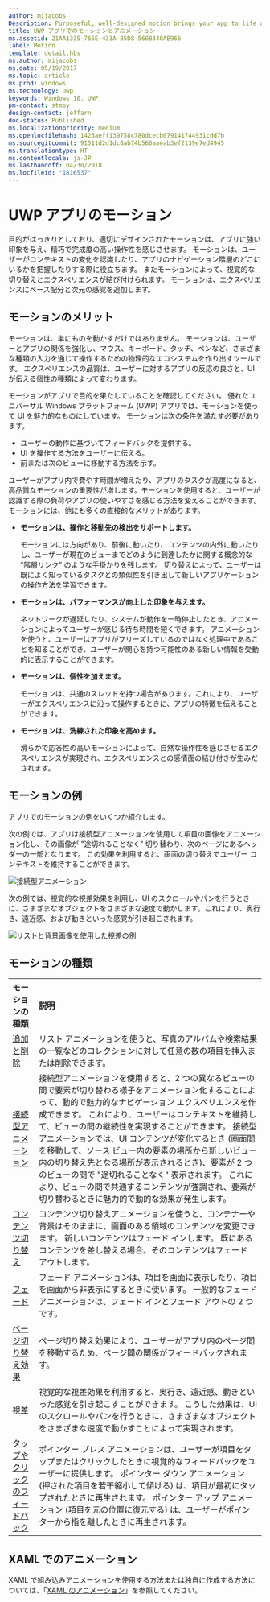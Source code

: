 ```yaml
---
author: mijacobs
Description: Purposeful, well-designed motion brings your app to life and makes the experience feel crafted and polished. Help users understand context changes, and tie experiences together with visual transitions.
title: UWP アプリでのモーションとアニメーション
ms.assetid: 21AA1335-765E-433A-85D8-560B340AE966
label: Motion
template: detail.hbs
ms.author: mijacobs
ms.date: 05/19/2017
ms.topic: article
ms.prod: windows
ms.technology: uwp
keywords: Windows 10, UWP
pm-contact: stmoy
design-contact: jeffarn
doc-status: Published
ms.localizationpriority: medium
ms.openlocfilehash: 1423aeff139758c780dcecb079141744931cdd7b
ms.sourcegitcommit: 91511d2d1dc8ab74b566aaeab3ef2139e7ed4945
ms.translationtype: HT
ms.contentlocale: ja-JP
ms.lasthandoff: 04/30/2018
ms.locfileid: "1816537"
---
```

# <a name="motion-for-uwp-apps"></a>UWP アプリのモーション

目的がはっきりとしており、適切にデザインされたモーションは、アプリに強い印象を与え、精巧で完成度の高い操作性を感じさせます。 モーションは、ユーザーがコンテキストの変化を認識したり、アプリのナビゲーション階層のどこにいるかを把握したりする際に役立ちます。 またモーションによって、視覚的な切り替えとエクスペリエンスが結び付けられます。 モーションは、エクスペリエンスにペース配分と次元の感覚を追加します。

## <a name="benefits-of-motion"></a>モーションのメリット

モーションは、単にものを動かすだけではありません。 モーションは、ユーザーとアプリの関係を強化し、マウス、キーボード、タッチ、ペンなど、さまざまな種類の入力を通じて操作するための物理的なエコシステムを作り出すツールです。 エクスペリエンスの品質は、ユーザーに対するアプリの反応の良さと、UI が伝える個性の種類によって変わります。

モーションがアプリで目的を果たしていることを確認してください。 優れたユニバーサル Windows プラットフォーム (UWP) アプリでは、モーションを使って UI を魅力的なものにしています。 モーションは次の条件を満たす必要があります。

- ユーザーの動作に基づいてフィードバックを提供する。
- UI を操作する方法をユーザーに伝える。
- 前または次のビューに移動する方法を示す。

ユーザーがアプリ内で費やす時間が増えたり、アプリのタスクが高度になると、高品質なモーションの重要性が増します。モーションを使用すると、ユーザーが認識する際の負荷やアプリの使いやすさを感じる方法を変えることができます。 モーションには、他にも多くの直接的なメリットがあります。

- **モーションは、操作と移動先の検出をサポートします。**

    モーションには方向があり、前後に動いたり、コンテンツの内外に動いたりし、ユーザーが現在のビューまでどのように到達したかに関する概念的な "階層リンク" のような手掛かりを残します。 切り替えによって、ユーザーは既によく知っているタスクとの類似性を引き出して新しいアプリケーションの操作方法を学習できます。

- **モーションは、パフォーマンスが向上した印象を与えます。**

    ネットワークが遅延したり、システムが動作を一時停止したとき、アニメーションによってユーザーが感じる待ち時間を短くできます。 アニメーションを使うと、ユーザーはアプリがフリーズしているのではなく処理中であることを知ることができ、ユーザーが関心を持つ可能性のある新しい情報を受動的に表示することができます。

- **モーションは、個性を加えます。**

    モーションは、共通のスレッドを持つ場合があります。これにより、ユーザーがエクスペリエンスに沿って操作するときに、アプリの特徴を伝えることができます。

- **モーションは、洗練された印象を高めます。**

    滑らかで応答性の高いモーションによって、自然な操作性を感じさせるエクスペリエンスが実現され、エクスペリエンスとの感情面の結び付きが生みだされます。

## <a name="examples-of-motion"></a>モーションの例

アプリでのモーションの例をいくつか紹介します。

次の例では、アプリは接続型アニメーションを使用して項目の画像をアニメーション化し、その画像が "途切れることなく" 切り替わり、次のページにあるヘッダーの一部となります。 この効果を利用すると、画面の切り替えでユーザー コンテキストを維持することができます。

![接続型アニメーション](images/connected-animations/example.gif)

次の例では、視覚的な視差効果を利用し、UI のスクロールやパンを行うときに、さまざまなオブジェクトをさまざまな速度で動かします。これにより、奥行き、遠近感、および動きといった感覚が引き起こされます。

![リストと背景画像を使用した視差の例](images/_Parallax_v2.gif)


## <a name="types-of-motion"></a>モーションの種類

<table>
    <tr>
        <th align="left">モーションの種類</th>
        <th align="left">説明</th>
    </tr>
    <tr>
        <td><a href="motion-list.md">追加と削除</a>
        </td>
        <td>リスト アニメーションを使うと、写真のアルバムや検索結果の一覧などのコレクションに対して任意の数の項目を挿入または削除できます。
        </td>
    </tr>
    <tr>
        <td><a href="connected-animation.md">接続型アニメーション</a>
        </td>
        <td>接続型アニメーションを使用すると、2 つの異なるビューの間で要素が切り替わる様子をアニメーション化することによって、動的で魅力的なナビゲーション エクスペリエンスを作成できます。 これにより、ユーザーはコンテキストを維持して、ビューの間の継続性を実現することができます。 接続型アニメーションでは、UI コンテンツが変化するとき (画面間を移動して、ソース ビュー内の要素の場所から新しいビュー内の切り替え先となる場所が表示されるとき)、要素が 2 つのビューの間で "途切れることなく" 表示されます。 これにより、ビューの間で共通するコンテンツが強調され、要素が切り替わるときに魅力的で動的な効果が発生します。 
        </td>
    </tr>
    <tr>
        <td><a href="content-transition-animations.md">コンテンツ切り替え</a>
        </td>
        <td>コンテンツ切り替えアニメーションを使うと、コンテナーや背景はそのままに、画面のある領域のコンテンツを変更できます。 新しいコンテンツはフェード インします。 既にあるコンテンツを差し替える場合、そのコンテンツはフェード アウトします。 </td>
    </tr>
    <tr>
        <td><a href="motion-fade.md">フェード</a>
        </td>
        <td>フェード アニメーションは、項目を画面に表示したり、項目を画面から非表示にするときに使います。 一般的なフェード アニメーションは、フェード インとフェード アウトの 2 つです。 </td>
    </tr>
    <tr>
        <td><a href="page-transitions.md">ページ切り替え効果</a>
        </td>
        <td>ページ切り替え効果により、ユーザーがアプリ内のページ間を移動するため、ページ間の関係がフィードバックされます。
        </td>
    </tr>
    <tr>
        <td><a href="parallax.md">視差</a>
        </td>
        <td>視覚的な視差効果を利用すると、奥行き、遠近感、動きといった感覚を引き起こすことができます。 こうした効果は、UI のスクロールやパンを行うときに、さまざまなオブジェクトをさまざまな速度で動かすことによって実現されます。
        </td>
    </tr> 
    <tr>
        <td><a href="motion-pointer.md">タップやクリックのフィードバック</a>
        </td>
        <td>ポインター プレス アニメーションは、ユーザーが項目をタップまたはクリックしたときに視覚的なフィードバックをユーザーに提供します。 ポインター ダウン アニメーション (押された項目を若干縮小して傾ける) は、項目が最初にタップされたときに再生されます。 ポインター アップ アニメーション (項目を元の位置に復元する) は、ユーザーがポインターから指を離したときに再生されます。
        </td>
    </tr>
</table>

## <a name="animations-in-xaml"></a>XAML でのアニメーション

XAML で組み込みアニメーションを使用する方法または独自に作成する方法については、「[XAML のアニメーション](xaml-animation.md)」を参照してください。 